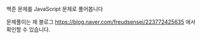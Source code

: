 백준 문제를 JavaScript 문제로 풀어봅니다

문제풀이는 제 블로그 https://blog.naver.com/freudsensei/223772425635 에서 확인할 수 있습니다.
